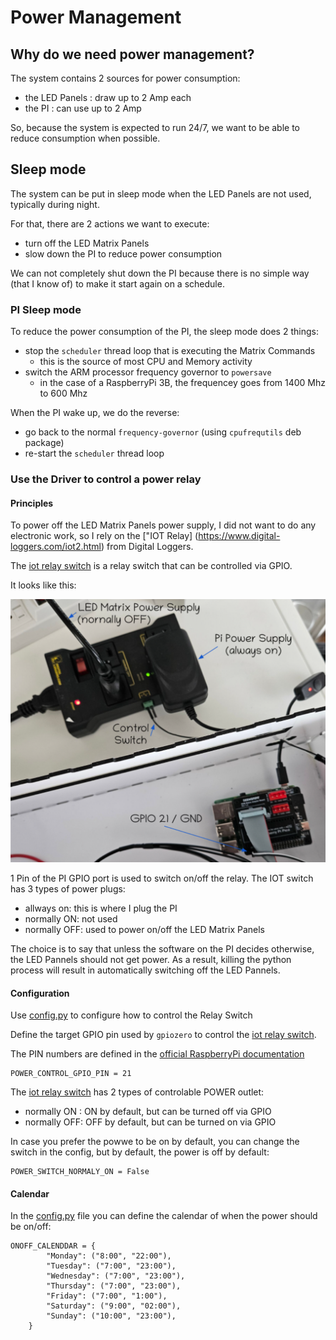 
# Power Management

## Why do we need power management?

The system contains 2 sources for power consumption:

 - the LED Panels : draw up to 2 Amp each
 - the PI : can use up to 2 Amp

So, because the system is expected to run 24/7, we want to be able to reduce consumption when possible.

## Sleep mode

The system can be put in sleep mode when the LED Panels are not used, typically during night.

For that, there are 2 actions we want to execute:

 - turn off the LED Matrix Panels
 - slow down the PI to reduce power consumption

We can not completely shut down the PI because there is no simple way (that I know of) to make it start again on a schedule.
 
### PI Sleep mode

To reduce the power consumption of the PI, the sleep mode does 2 things:

 - stop the `scheduler` thread loop that is executing the Matrix Commands
    - this is the source of most CPU and Memory activity
 - switch the ARM processor frequency governor to `powersave`
    - in the case of a RaspberryPi 3B, the frequencey goes from 1400 Mhz to 600 Mhz 

When the PI wake up, we do the reverse:
 - go back to the normal `frequency-governor` (using `cpufrequtils` deb package)
 - re-start the `scheduler` thread loop

### Use the Driver to control a power relay

#### Principles

To power off the LED Matrix Panels power supply, I did not want to do any electronic work, so I rely on the ["IOT Relay]
(https://www.digital-loggers.com/iot2.html) from Digital Loggers.

The [iot relay switch](https://www.digital-loggers.com/iot2.html) is a relay switch that can be controlled via GPIO.

It looks like this:

<img src="pictures/power-supply-control.png" width="800px"/>

1 Pin of the PI GPIO port is used to switch on/off the relay.
The IOT switch has 3 types of power plugs:

 - allways on: this is where I plug the PI
 - normally ON: not used
 - normally OFF: used to power on/off the LED Matrix Panels

The choice is to say that unless the software on the PI decides otherwise, the LED Pannels should not get power.
As a result, killing the python process will result in automatically switching off the LED Pannels.

#### Configuration

Use [config.py](Matrix/config.py) to configure how to control the Relay Switch

Define the target GPIO pin used by `gpiozero` to control the [iot relay switch](https://www.digital-loggers.com/iot2.html).

The PIN numbers are defined in the [official RaspberryPi documentation](https://projects.raspberrypi.org/en/projects/physical-computing/1)

    POWER_CONTROL_GPIO_PIN = 21

The [iot relay switch](https://www.digital-loggers.com/iot2.html) has 2 types of controlable POWER outlet:

 - normally ON : ON by default, but can be turned off via GPIO
 - normally OFF: OFF by default, but can be turned on via GPIO

In case you prefer the powwe to be on by default, you can change the switch in the config, but by default, the power is off by default:

    POWER_SWITCH_NORMALY_ON = False

#### Calendar

In the [config.py](Matrix/config.py) file you can define the calendar of when the power should be on/off:

    ONOFF_CALENDDAR = {
            "Monday": ("8:00", "22:00"),
            "Tuesday": ("7:00", "23:00"),
            "Wednesday": ("7:00", "23:00"),
            "Thursday": ("7:00", "23:00"),
            "Friday": ("7:00", "1:00"),
            "Saturday": ("9:00", "02:00"),
            "Sunday": ("10:00", "23:00"),
        }


